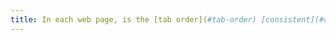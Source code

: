 ```yaml
---
title: In each web page, is the [tab order](#tab-order) [consistent](#comprehensible-reading-order)?
---
```


